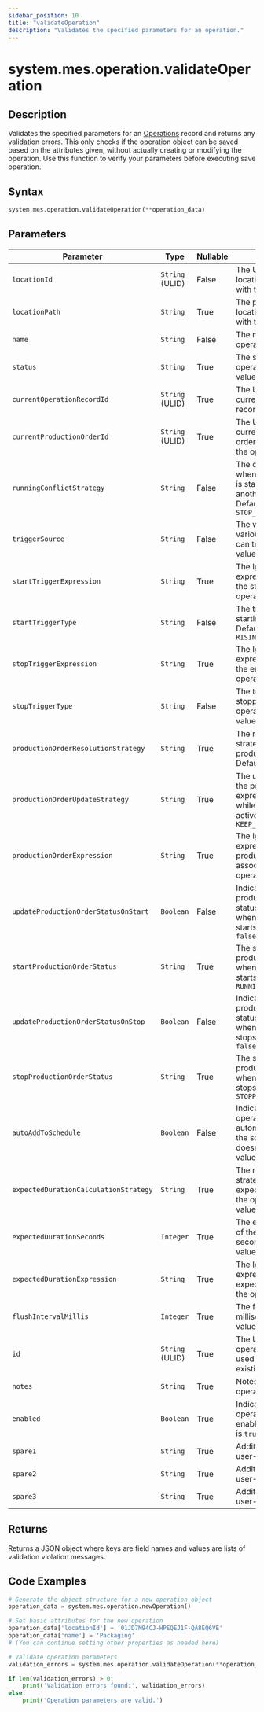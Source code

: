 ```yaml
---
sidebar_position: 10
title: "validateOperation"
description: "Validates the specified parameters for an operation."
---
```


# system.mes.operation.validateOperation

## Description

Validates the specified parameters for an [Operations](../../data-model/operation-model/operation) record and returns any validation errors.
This only checks if the operation object can be saved based on the attributes given, without actually creating or modifying the operation. Use this function to verify your parameters before executing save operation.

## Syntax

```python
system.mes.operation.validateOperation(**operation_data)
```

## Parameters

| Parameter                             | Type            | Nullable | Description                                                                                                                            |
|---------------------------------------|-----------------|----------|----------------------------------------------------------------------------------------------------------------------------------------|
| `locationId`                          | `String` (ULID) | False    | The ULID of the location associated with the operation.                                                                                |
| `locationPath`                        | `String`        | True     | The path of the location associated with the operation.                                                                                |
| `name`                                | `String`        | False    | The name of the operation.                                                                                                             |
| `status`                              | `String`        | True     | The status of the operation. Default value is `IDLE`                                                                                   |
| `currentOperationRecordId`            | `String` (ULID) | True     | The ULID of the current operation record.                                                                                              |
| `currentProductionOrderId`            | `String` (ULID) | True     | The ULID of the current production order associated with the operation.                                                                |
| `runningConflictStrategy`             | `String`        | False    | The conflict strategy when a new operation is started while another is running. Default value is `STOP_PREVIOUS`                       |
| `triggerSource`                       | `String`        | False    | The ways that the various operations can trigger. Default value is `EXPRESSION`                                                        |
| `startTriggerExpression`              | `String`        | True     | The Ignition expression to trigger the start of the operation.                                                                         |
| `startTriggerType`                    | `String`        | False    | The trigger type when starting the operation. Default value is `RISING_EDGE`                                                           |
| `stopTriggerExpression`               | `String`        | True     | The Ignition expression to trigger the end of the operation.                                                                           |
| `stopTriggerType`                     | `String`        | False    | The trigger type when stopping the operation. Default value is `FALLING_EDGE`                                                          |
| `productionOrderResolutionStrategy`   | `String`        | True     | The resolution strategy to get the production order. Default value is `NONE`                                                           |
| `productionOrderUpdateStrategy`       | `String`        | True     | The update strategy if the production order expression changes while the operation is active. Default value is `KEEP_FIRST_GOOD_VALUE` |
| `productionOrderExpression`           | `String`        | True     | The Ignition expression of the production order associated with the operation.                                                         |
| `updateProductionOrderStatusOnStart`  | `Boolean`       | False    | Indicates if the production order status should update when the operation starts. Default value is `false`                             |
| `startProductionOrderStatus`          | `String`        | True     | The status of the production order when the operation starts. Default value is `RUNNING`                                               |
| `updateProductionOrderStatusOnStop`   | `Boolean`       | False    | Indicates if the production order status should update when the operation stops. Default value is `false`                              |
| `stopProductionOrderStatus`           | `String`        | True     | The status of the production order when the operation stops. Default value is `STOPPED`                                                |
| `autoAddToSchedule`                   | `Boolean`       | False    | Indicates if the operation should be automatically added to the schedule if it doesn't exist. Default value is `true`                  |
| `expectedDurationCalculationStrategy` | `String`        | True     | The resolution strategy to get the expected duration of the operation. Default value is `STATIC`                                       |
| `expectedDurationSeconds`             | `Integer`       | True     | The expected duration of the operation in seconds. Default value is `0`                                                                |
| `expectedDurationExpression`          | `String`        | True     | The Ignition expression of the expected duration of the operation.                                                                     |
| `flushIntervalMillis`                 | `Integer`       | True     | The flush interval in milliseconds. Default value is `0`                                                                               |
| `id`                                  | `String` (ULID) | True     | The ULID of the operation (optional, used for updating an existing operation).                                                         |
| `notes`                               | `String`        | True     | Notes related to the operation.                                                                                                        |
| `enabled`                             | `Boolean`       | True     | Indicates if the operation is active and enabled. Default value is `true`                                                              |
| `spare1`                              | `String`        | True     | Additional field for user-defined context.                                                                                             |
| `spare2`                              | `String`        | True     | Additional field for user-defined context.                                                                                             |
| `spare3`                              | `String`        | True     | Additional field for user-defined context.                                                                                             |

## Returns

Returns a JSON object where keys are field names and values are lists of validation violation messages.

## Code Examples

```python
# Generate the object structure for a new operation object
operation_data = system.mes.operation.newOperation()

# Set basic attributes for the new operation
operation_data['locationId'] = '01JD7M94CJ-HPEQEJ1F-QA8EQ6VE'
operation_data['name'] = 'Packaging'
# (You can continue setting other properties as needed here)

# Validate operation parameters
validation_errors = system.mes.operation.validateOperation(**operation_data)

if len(validation_errors) > 0:
    print('Validation errors found:', validation_errors)
else:
    print('Operation parameters are valid.')
```
